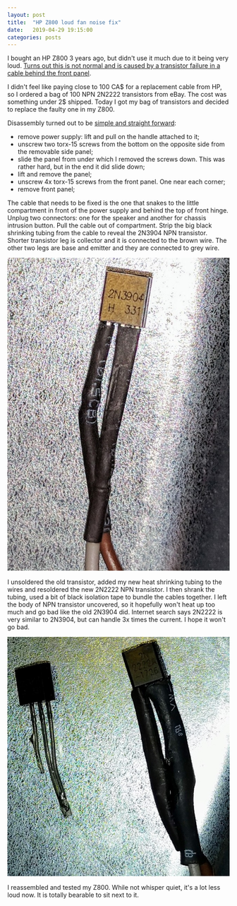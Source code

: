 ```yaml
---
layout: post
title:  "HP Z800 loud fan noise fix"
date:   2019-04-29 19:15:00
categories: posts
---
```


I bought an HP Z800 3 years ago, but didn't use it much due to it being very loud.
[Turns out this is not normal and is caused by a transistor failure in a cable behind the front panel](https://h30434.www3.hp.com/t5/Business-PCs-Workstations-and-Point-of-Sale-Systems/z800-fan-speed-and-temperature-sensor/td-p/6619799).

I didn't feel like paying close to 100 CA$ for a replacement cable from HP, so I ordered a bag of 100 NPN 2N2222 transistors from eBay.
The cost was something under 2$ shipped. Today I got my bag of transistors and decided to replace the faulty one in my Z800.

Disassembly turned out to be [simple and straight forward](https://support.hp.com/ca-en/document/c01756915):

- remove power supply: lift and pull on the handle attached to it;
- unscrew two torx-15 screws from the bottom on the opposite side from the removable side panel;
- slide the panel from under which I removed the screws down. This was rather hard, but in the end it did slide down;
- lift and remove the panel;
- unscrew 4x torx-15 screws from the front panel. One near each corner;
- remove front panel;

The cable that needs to be fixed is the one that snakes to the little compartment
in front of the power supply and behind the top of front hinge.
Unplug two connectors: one for the speaker and another for chassis intrusion button.
Pull the cable out of compartment. Strip the big black shrinking tubing from the cable to reveal the 2N3904 NPN transistor.
Shorter transistor leg is collector and it is connected to the brown wire.
The other two legs are base and emitter and they are connected to grey wire.

![bad original 2n3904 NPN transistor](/img/2019-04-29-hp-z800-loud-fan-noise-fix-1.jpg)

I unsoldered the old transistor, added my new heat shrinking tubing to the wires and resoldered the new 2N2222 NPN transistor.
I then shrank the tubing, used a bit of black isolation tape to bundle the cables together.
I left the body of NPN transistor uncovered, so it hopefully won't heat up too much and go bad like the old 2N3904 did.
Internet search says 2N2222 is very similar to 2N3904, but can handle 3x times the current.
I hope it won't go bad.

![new 2n2222 NPN transistor soldered in](/img/2019-04-29-hp-z800-loud-fan-noise-fix-2.jpg)

I reassembled and tested my Z800. While not whisper quiet, it's a lot less loud now.
It is totally bearable to sit next to it.
